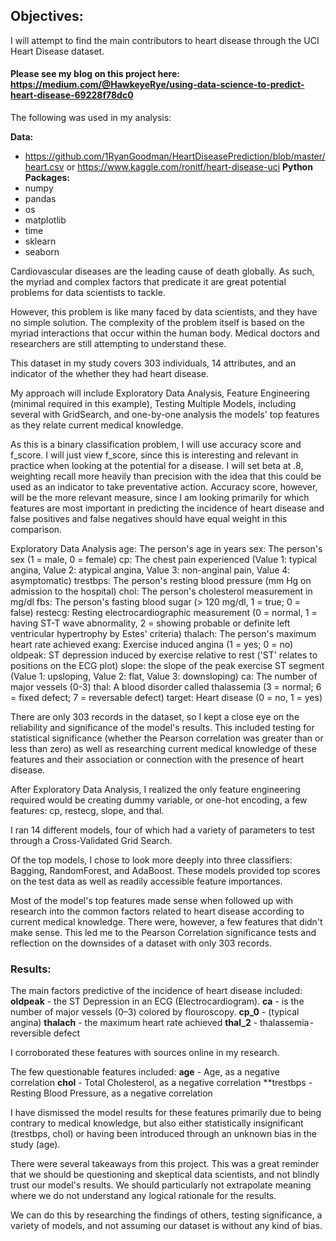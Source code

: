 

## Objectives:
I will attempt to find the main contributors to heart disease through the UCI Heart Disease dataset.

#### Please see my blog on this project here: https://medium.com/@HawkeyeRye/using-data-science-to-predict-heart-disease-69228f78dc0

The following was used in my analysis:

**Data:**
- https://github.com/1RyanGoodman/HeartDiseasePrediction/blob/master/heart.csv or https://www.kaggle.com/ronitf/heart-disease-uci
**Python Packages:**
- numpy
- pandas
- os
- matplotlib
- time
- sklearn
- seaborn

Cardiovascular diseases are the leading cause of death globally. As such, the myriad and complex factors that predicate it are great potential problems for data scientists to tackle.

However, this problem is like many faced by data scientists, and they have no simple solution. The complexity of the problem itself is based on the myriad interactions that occur within the human body. Medical doctors and researchers are still attempting to understand these.

This dataset in my study covers 303 individuals, 14 attributes, and an indicator of the whether they had heart disease.

My approach will include Exploratory Data Analysis, Feature Engineering (minimal required in this example), Testing Multiple Models, including several with GridSearch, and one-by-one analysis the models' top features as they relate current medical knowledge.

As this is a binary classification problem, I will use accuracy score and f_score.  I will just view f_score, since this is interesting and relevant in practice when looking at the potential for a disease.  I will set beta at .8, weighting recall more heavily than precision with the idea that this could be used as an indicator to take preventative action. Accuracy score, however, will be the more relevant measure, since I am looking primarily for which features are most important in predicting the incidence of heart disease and false positives and false negatives should have equal weight in this comparison.

Exploratory Data Analysis
age: The person's age in years
sex: The person's sex (1 = male, 0 = female)
cp: The chest pain experienced (Value 1: typical angina, Value 2: atypical angina, Value 3: non-anginal pain, Value 4: asymptomatic)
trestbps: The person's resting blood pressure (mm Hg on admission to the hospital)
chol: The person's cholesterol measurement in mg/dl
fbs: The person's fasting blood sugar (> 120 mg/dl, 1 = true; 0 = false)
restecg: Resting electrocardiographic measurement (0 = normal, 1 = having ST-T wave abnormality, 2 = showing probable or definite left ventricular hypertrophy by Estes' criteria)
thalach: The person's maximum heart rate achieved
exang: Exercise induced angina (1 = yes; 0 = no)
oldpeak: ST depression induced by exercise relative to rest ('ST' relates to positions on the ECG plot)
slope: the slope of the peak exercise ST segment (Value 1: upsloping, Value 2: flat, Value 3: downsloping)
ca: The number of major vessels (0-3)
thal: A blood disorder called thalassemia (3 = normal; 6 = fixed defect; 7 = reversable defect)
target: Heart disease (0 = no, 1 = yes)


There are only 303 records in the dataset, so I kept a close eye on the reliability and significance of the model's results.  This included testing for statistical significance (whether the Pearson correlation was greater than or less than zero) as well as researching current medical knowledge of these features and their association or connection with the presence of heart disease.

After Exploratory Data Analysis, I realized the only feature engineering required would be creating dummy variable, or one-hot encoding, a few features: cp, restecg, slope, and thal.

I ran 14 different models, four of which had a variety of parameters to test through a Cross-Validated Grid Search.

Of the top models, I chose to look more deeply into three classifiers: Bagging, RandomForest, and AdaBoost.  These models provided top scores on the test data as well as readily accessible feature importances.

Most of the model's top features made sense when followed up with research into the common factors related to heart disease according to current medical knowledge.  There were, however, a few features that didn't make sense.  This led me to the Pearson Correlation significance tests and reflection on the downsides of a dataset with only 303 records.

### Results:
The main factors predictive of the incidence of heart disease included:
**oldpeak** - the ST Depression in an ECG (Electrocardiogram).
**ca** - is the number of major vessels (0–3) colored by flouroscopy.
**cp_0** - (typical angina)
**thalach** - the maximum heart rate achieved
**thal_2** - thalassemia - reversible defect

I corroborated these features with sources online in my research.

The few questionable features included:
**age** - Age, as a negative correlation
**chol** - Total Cholesterol, as a negative correlation
**trestbps - Resting Blood Pressure, as a negative correlation

I have dismissed the model results for these features primarily due to being contrary to medical knowledge, but also either statistically insignificant (trestbps, chol) or having been introduced through an unknown bias in the study (age).

There were several takeaways from this project.  This was a great reminder that we should be questioning and skeptical data scientists, and not blindly trust our model's results.  We should particularly not extrapolate meaning where we do not understand any logical rationale for the results.

We can do this by researching the findings of others, testing significance, a variety of models, and not assuming our dataset is without any kind of bias.
